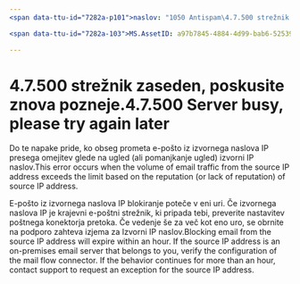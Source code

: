 ```yaml
---
<span data-ttu-id="7282a-p101">naslov: "1050 Antispam\4.7.500 strežnik zaseden. Prosimo, poskusite znova kasneje od [XXX.XXX.XXX.XXX] "ms.author: chrisda Avtor: šef chrisda: serdars ms.date: 9/28/2018 ms.audience: ITPro ms.topic: člen roboti: NOINDEX, NOFOLLOW localization_priority: prednost</span><span class="sxs-lookup"><span data-stu-id="7282a-p101">title: "1050 Antispam\4.7.500 Server busy. Please try again later from [XXX.XXX.XXX.XXX]" ms.author: chrisda author: chrisda manager: serdars ms.date: 9/28/2018 ms.audience: ITPro ms.topic: article ROBOTS: NOINDEX, NOFOLLOW localization_priority: Priority</span></span>

<span data-ttu-id="7282a-103">MS.AssetID: a97b7845-4884-4d99-bab6-52539603cab2</span><span class="sxs-lookup"><span data-stu-id="7282a-103">ms.assetid: a97b7845-4884-4d99-bab6-52539603cab2</span></span>

---
```




# <a name="47500-server-busy-please-try-again-later"></a><span data-ttu-id="7282a-104">4.7.500 strežnik zaseden, poskusite znova pozneje.</span><span class="sxs-lookup"><span data-stu-id="7282a-104">4.7.500 Server busy, please try again later</span></span>

<span data-ttu-id="7282a-105">Do te napake pride, ko obseg prometa e-pošto iz izvornega naslova IP presega omejitev glede na ugled (ali pomanjkanje ugled) izvorni IP naslov.</span><span class="sxs-lookup"><span data-stu-id="7282a-105">This error occurs when the volume of email traffic from the source IP address exceeds the limit based on the reputation (or lack of reputation) of source IP address.</span></span>
  
<span data-ttu-id="7282a-p102">E-pošto iz izvornega naslova IP blokiranje poteče v eni uri. Če izvornega naslova IP je krajevni e-poštni strežnik, ki pripada tebi, preverite nastavitev poštnega konektorja pretoka. Če vedenje še za več kot eno uro, se obrnite na podporo zahteva izjema za Izvorni IP naslov.</span><span class="sxs-lookup"><span data-stu-id="7282a-p102">Blocking email from the source IP address will expire within an hour. If the source IP address is an on-premises email server that belongs to you, verify the configuration of the mail flow connector. If the behavior continues for more than an hour, contact support to request an exception for the source IP address.</span></span>
  

